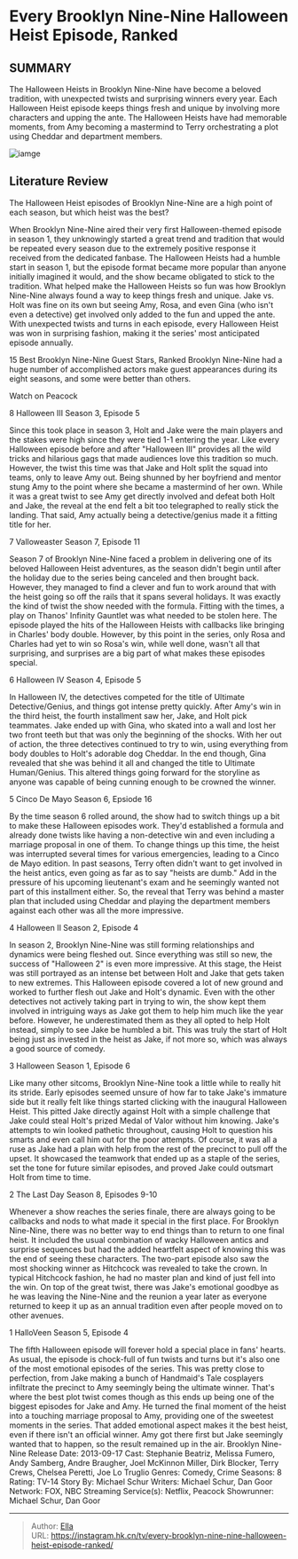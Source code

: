 # Every Brooklyn Nine-Nine Halloween Heist Episode, Ranked


## SUMMARY 


 The Halloween Heists in Brooklyn Nine-Nine have become a beloved tradition, with unexpected twists and surprising winners every year. 
 Each Halloween Heist episode keeps things fresh and unique by involving more characters and upping the ante. 
 The Halloween Heists have had memorable moments, from Amy becoming a mastermind to Terry orchestrating a plot using Cheddar and department members. 

![iamge](https://static1.srcdn.com/wordpress/wp-content/uploads/2022/10/Every-Brooklyn-Nine-Nine-Halloween-Heist-Episode-Ranked.jpg)

## Literature Review
The Halloween Heist episodes of Brooklyn Nine-Nine are a high point of each season, but which heist was the best? 




When Brooklyn Nine-Nine aired their very first Halloween-themed episode in season 1, they unknowingly started a great trend and tradition that would be repeated every season due to the extremely positive response it received from the dedicated fanbase. The Halloween Heists had a humble start in season 1, but the episode format became more popular than anyone initially imagined it would, and the show became obligated to stick to the tradition.
What helped make the Halloween Heists so fun was how Brooklyn Nine-Nine always found a way to keep things fresh and unique. Jake vs. Holt was fine on its own but seeing Amy, Rosa, and even Gina (who isn&#39;t even a detective) get involved only added to the fun and upped the ante. With unexpected twists and turns in each episode, every Halloween Heist was won in surprising fashion, making it the series&#39; most anticipated episode annually.
            
 
 15 Best Brooklyn Nine-Nine Guest Stars, Ranked 
Brooklyn Nine-Nine had a huge number of accomplished actors make guest appearances during its eight seasons, and some were better than others.




Watch on Peacock









 








 8  Halloween III 
Season 3, Episode 5


 







Since this took place in season 3, Holt and Jake were the main players and the stakes were high since they were tied 1-1 entering the year. Like every Halloween episode before and after &#34;Halloween III&#34; provides all the wild tricks and hilarious gags that made audiences love this tradition so much. However, the twist this time was that Jake and Holt split the squad into teams, only to leave Amy out.
Being shunned by her boyfriend and mentor stung Amy to the point where she became a mastermind of her own. While it was a great twist to see Amy get directly involved and defeat both Holt and Jake, the reveal at the end felt a bit too telegraphed to really stick the landing. That said, Amy actually being a detective/genius made it a fitting title for her.





 7  Valloweaster 
Season 7, Episode 11
        

 Season 7 of Brooklyn Nine-Nine faced a problem in delivering one of its beloved Halloween Heist adventures, as the season didn&#39;t begin until after the holiday due to the series being canceled and then brought back. However, they managed to find a clever and fun to work around that with the heist going so off the rails that it spans several holidays. It was exactly the kind of twist the show needed with the formula.
Fitting with the times, a play on Thanos&#39; Infinity Gauntlet was what needed to be stolen here. The episode played the hits of the Halloween Heists with callbacks like bringing in Charles&#39; body double. However, by this point in the series, only Rosa and Charles had yet to win so Rosa&#39;s win, while well done, wasn&#39;t all that surprising, and surprises are a big part of what makes these episodes special.





 6  Halloween IV 
Season 4, Episode 5
        

In Halloween IV, the detectives competed for the title of Ultimate Detective/Genius, and things got intense pretty quickly. After Amy&#39;s win in the third heist, the fourth installment saw her, Jake, and Holt pick teammates. Jake ended up with Gina, who skated into a wall and lost her two front teeth but that was only the beginning of the shocks.
With her out of action, the three detectives continued to try to win, using everything from body doubles to Holt&#39;s adorable dog Cheddar. In the end though, Gina revealed that she was behind it all and changed the title to Ultimate Human/Genius. This altered things going forward for the storyline as anyone was capable of being cunning enough to be crowned the winner.





 5  Cinco De Mayo 
Season 6, Epsiode 16
        

By the time season 6 rolled around, the show had to switch things up a bit to make these Halloween episodes work. They&#39;d established a formula and already done twists like having a non-detective win and even including a marriage proposal in one of them. To change things up this time, the heist was interrupted several times for various emergencies, leading to a Cinco de Mayo edition.
In past seasons, Terry often didn&#39;t want to get involved in the heist antics, even going as far as to say &#34;heists are dumb.&#34; Add in the pressure of his upcoming lieutenant&#39;s exam and he seemingly wanted not part of this installment either. So, the reveal that Terry was behind a master plan that included using Cheddar and playing the department members against each other was all the more impressive.





 4  Halloween II 
Season 2, Episode 4
        

 In season 2, Brooklyn Nine-Nine was still forming relationships and dynamics were being fleshed out. Since everything was still so new, the success of &#34;Halloween 2&#34; is even more impressive. At this stage, the Heist was still portrayed as an intense bet between Holt and Jake that gets taken to new extremes. This Halloween episode covered a lot of new ground and worked to further flesh out Jake and Holt&#39;s dynamic.
Even with the other detectives not actively taking part in trying to win, the show kept them involved in intriguing ways as Jake got them to help him much like the year before. However, he underestimated them as they all opted to help Holt instead, simply to see Jake be humbled a bit. This was truly the start of Holt being just as invested in the heist as Jake, if not more so, which was always a good source of comedy.





 3  Halloween 
Season 1, Episode 6
        

Like many other sitcoms, Brooklyn Nine-Nine took a little while to really hit its stride. Early episodes seemed unsure of how far to take Jake&#39;s immature side but it really felt like things started clicking with the inaugural Halloween Heist. This pitted Jake directly against Holt with a simple challenge that Jake could steal Holt&#39;s prized Medal of Valor without him knowing.
Jake&#39;s attempts to win looked pathetic throughout, causing Holt to question his smarts and even call him out for the poor attempts. Of course, it was all a ruse as Jake had a plan with help from the rest of the precinct to pull off the upset. It showcased the teamwork that ended up as a staple of the series, set the tone for future similar episodes, and proved Jake could outsmart Holt from time to time.





 2  The Last Day 
Season 8, Episodes 9-10


 







Whenever a show reaches the series finale, there are always going to be callbacks and nods to what made it special in the first place. For Brooklyn Nine-Nine, there was no better way to end things than to return to one final heist. It included the usual combination of wacky Halloween antics and surprise sequences but had the added heartfelt aspect of knowing this was the end of seeing these characters.
The two-part episode also saw the most shocking winner as Hitchcock was revealed to take the crown. In typical Hitchcock fashion, he had no master plan and kind of just fell into the win. On top of the great twist, there was Jake&#39;s emotional goodbye as he was leaving the Nine-Nine and the reunion a year later as everyone returned to keep it up as an annual tradition even after people moved on to other avenues.





 1  HalloVeen 
Season 5, Episode 4


 







The fifth Halloween episode will forever hold a special place in fans&#39; hearts. As usual, the episode is chock-full of fun twists and turns but it&#39;s also one of the most emotional episodes of the series. This was pretty close to perfection, from Jake making a bunch of Handmaid&#39;s Tale cosplayers infiltrate the precinct to Amy seemingly being the ultimate winner.
That&#39;s where the best plot twist comes though as this ends up being one of the biggest episodes for Jake and Amy. He turned the final moment of the heist into a touching marriage proposal to Amy, providing one of the sweetest moments in the series. That added emotional aspect makes it the best heist, even if there isn&#39;t an official winner. Amy got there first but Jake seemingly wanted that to happen, so the result remained up in the air.
               Brooklyn Nine-Nine   Release Date:   2013-09-17    Cast:   Stephanie Beatriz, Melissa Fumero, Andy Samberg, Andre Braugher, Joel McKinnon Miller, Dirk Blocker, Terry Crews, Chelsea Peretti, Joe Lo Truglio    Genres:   Comedy, Crime    Seasons:   8    Rating:   TV-14    Story By:   Michael Schur    Writers:   Michael Schur, Dan Goor    Network:   FOX, NBC    Streaming Service(s):   Netflix, Peacock    Showrunner:   Michael Schur, Dan Goor      

---

> Author: [Ella](https://instagram.hk.cn/)  
> URL: https://instagram.hk.cn/tv/every-brooklyn-nine-nine-halloween-heist-episode-ranked/  

